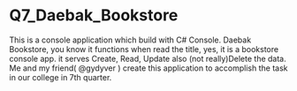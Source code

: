 # Q7_Daebak_Bookstore
This is a console application which build with C# Console. Daebak Bookstore, you know it functions when read the title, yes, it is a bookstore console app. it serves Create, Read, Update also (not really)Delete the data. Me and my friend( @gydyver ) create this application to accomplish the task in our college in 7th quarter.

